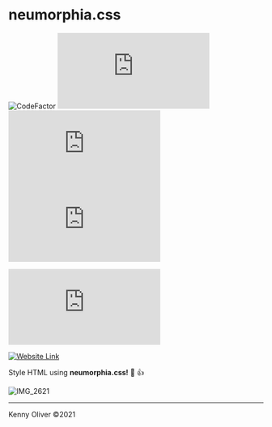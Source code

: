 # neumorphia.css

![CodeFactor](https://www.codefactor.io/repository/github/KennyOliver/neumorphia.css/badge?style=for-the-badge)
![Latest SemVer](https://img.shields.io/github/v/tag/KennyOliver/neumorphia.css?label=version&sort=semver&style=for-the-badge)
![Repo Size](https://img.shields.io/github/repo-size/KennyOliver/neumorphia.css?style=for-the-badge)
![Total Lines](https://img.shields.io/tokei/lines/github/KennyOliver/neumorphia.css?style=for-the-badge)

[![repl](https://repl.it/badge/github/KennyOliver/neumorphia.css)](https://repl.it/@KennyOliver/neumorphia.css)

[![Website Link](https://img.shields.io/badge/See%20It%20Yourself-252525?style=for-the-badge&logo=safari&logoColor=white&link=https://neumorphiacss.kennyoliver.repl.co)](https://neumorphiacss.kennyoliver.repl.co)
<!-- Note: repl.it projects that have a "." in the name, have it removed -->

Style HTML using **neumorphia.css!** :art: :thumbsup:

![IMG_2621](https://user-images.githubusercontent.com/70860732/110527002-604b3980-810e-11eb-9d83-3501443f07b8.jpeg)

---
Kenny Oliver ©2021
